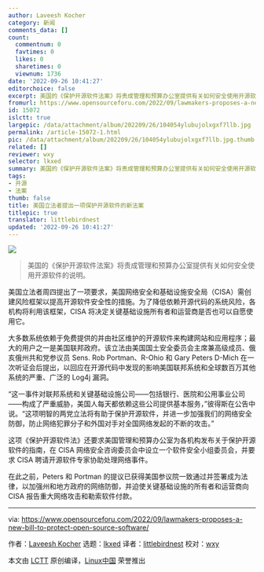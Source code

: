 ```yaml
---
author: Laveesh Kocher
category: 新闻
comments_data: []
count:
  commentnum: 0
  favtimes: 0
  likes: 0
  sharetimes: 0
  viewnum: 1736
date: '2022-09-26 10:41:27'
editorchoice: false
excerpt: 美国的《保护开源软件法案》将责成管理和预算办公室提供有关如何安全使用开源软件的说明。
fromurl: https://www.opensourceforu.com/2022/09/lawmakers-proposes-a-new-bill-to-protect-open-source-software/
id: 15072
islctt: true
largepic: /data/attachment/album/202209/26/104054ylubujolxgxf7llb.jpg
permalink: /article-15072-1.html
pic: /data/attachment/album/202209/26/104054ylubujolxgxf7llb.jpg.thumb.jpg
related: []
reviewer: wxy
selector: lkxed
summary: 美国的《保护开源软件法案》将责成管理和预算办公室提供有关如何安全使用开源软件的说明。
tags:
- 开源
- 法案
thumb: false
title: 美国立法者提出一项保护开源软件的新法案
titlepic: true
translator: littlebirdnest
updated: '2022-09-26 10:41:27'
---
```


![](/data/attachment/album/202209/26/104054ylubujolxgxf7llb.jpg)



> 
> 美国的《保护开源软件法案》将责成管理和预算办公室提供有关如何安全使用开源软件的说明。
> 
> 
> 


美国立法者周四提出了一项要求，美国网络安全和基础设施安全局（CISA）需创建风险框架以提高开源软件安全性的措施。为了降低依赖开源代码的系统风险，各机构将利用该框架，CISA 将决定关键基础设施所有者和运营商是否也可以自愿使用它。


大多数系统依赖于免费提供的并由社区维护的开源软件来构建网站和应用程序；最大的用户之一是美国联邦政府。该立法由美国国土安全委员会主席兼高级成员、俄亥俄州共和党参议员 Sens. Rob Portman、R-Ohio 和 Gary Peters D-Mich 在一次听证会后提出，以回应在开源代码中发现的影响美国联邦系统和全球数百万其他系统的严重、广泛的 Log4j 漏洞。


“这一事件对联邦系统和关键基础设施公司——包括银行、医院和公用事业公司——构成了严重威胁，美国人每天都依赖这些公司提供基本服务，”彼得斯在公告中说。“这项明智的两党立法将有助于保护开源软件，并进一步加强我们的网络安全防御，防止网络犯罪分子和外国对手对全国网络发起的不断的攻击。”


这项《保护开源软件法》还要求美国管理和预算办公室为各机构发布关于保护开源软件的指南，在 CISA 网络安全咨询委员会中设立一个软件安全小组委员会，并要求 CISA 聘请开源软件专家协助处理网络事件。


在此之前，Peters 和 Portman 的提议已获得美国参议院一致通过并签署成为法律，以加强州和地方政府的网络防御，并迫使关键基础设施的所有者和运营商向 CISA 报告重大网络攻击和勒索软件付款。




---


via: <https://www.opensourceforu.com/2022/09/lawmakers-proposes-a-new-bill-to-protect-open-source-software/>


作者：[Laveesh Kocher](https://www.opensourceforu.com/author/laveesh-kocher/) 选题：[lkxed](https://github.com/lkxed) 译者：[littlebirdnest](https://github.com/littlebirdnest) 校对：[wxy](https://github.com/wxy)


本文由 [LCTT](https://github.com/LCTT/TranslateProject) 原创编译，[Linux中国](https://linux.cn/) 荣誉推出
